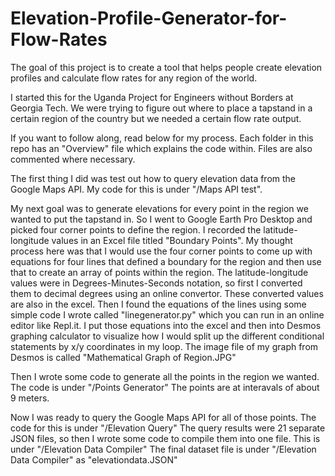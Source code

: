 # Elevation-Profile-Generator-for-Flow-Rates
The goal of this project is to create a tool that helps people create elevation profiles and calculate flow rates for any region of the world.

I started this for the Uganda Project for Engineers without Borders at Georgia Tech. We were trying to figure out where to place a tapstand in a certain region of the country but we needed a certain flow rate output.

If you want to follow along, read below for my process. Each folder in this repo has an "Overview" file which explains the code within.
Files are also commented where necessary.

The first thing I did was test out how to query elevation data from the Google Maps API.
My code for this is under "/Maps API test".

My next goal was to generate elevations for every point in the region we wanted to put the tapstand in. 
So I went to Google Earth Pro Desktop and picked four corner points to define the region.
I recorded the latitude-longitude values in an Excel file titled "Boundary Points".
My thought process here was that I would use the four corner points to come up with equations for four lines that defined a boundary for the region and then use that to create an array of points within the region.
The latitude-longitude values were in Degrees-Minutes-Seconds notation, so first I converted them to decimal degrees using an online convertor.
These converted values are also in the excel.
Then I found the equations of the lines using some simple code I wrote called "linegenerator.py" which you can run in an online editor like Repl.it.
I put those equations into the excel and then into Desmos graphing calculator to visualize how I would split up the different conditional statements by x/y coordinates in my loop.
The image file of my graph from Desmos is called "Mathematical Graph of Region.JPG"

Then I wrote some code to generate all the points in the region we wanted. The code is under "/Points Generator"
The points are at interavals of about 9 meters.

Now I was ready to query the Google Maps API for all of those points. The code for this is under "/Elevation Query"
The query results were 21 separate JSON files, so then I wrote some code to compile them into one file.
This is under "/Elevation Data Compiler"
The final dataset file is under "/Elevation Data Compiler" as "elevationdata.JSON"

